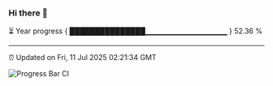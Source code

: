 ### Hi there 👋

⏳ Year progress { ███████████████▁▁▁▁▁▁▁▁▁▁▁▁▁▁▁ } 52.36 %

---

⏰ Updated on Fri, 11 Jul 2025 02:21:34 GMT

![Progress Bar CI](https://github.com/DhruviPatel157/GitHub-Actions-Demo/workflows/Progress%20Bar%20CI/badge.svg)
